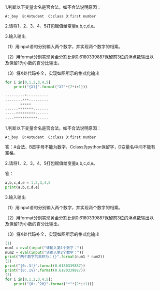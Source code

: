 1.判断以下变量命名是否合法，如不合法说明原因：

    A:_boy	B:4student	C:class	D:first number

2.请将1，2，3，4，5打包赋值给变量a,b,c,d,e。

3.输入输出

（1）用input语句分别输入两个数字，并实现两个数字的相乘。

（2）用format分别实现黄金分割比例0.6180339887保留前3位的浮点数输出以及保留1为小数的百分比输出。

（3）将X处代码补全，实现如图所示的格式化输出

```python
for i in[0,1,2,3,4,5]
	print("{X1}".format("X2"*(2*i+1)))

---------*----------
--------***---------
-------*****--------
------*******-------
-----*********------
----***********-----
```


1.判断以下变量命名是否合法，如不合法说明原因：

    A:_boy	B:4student	C:class	D:first number

答：A合法，B首字母不能为数字，Cclass为python保留字，D变量名中间不能有空格。

2.请将1，2，3，4，5打包赋值给变量a,b,c,d,e。

答：
```python
a,b,c,d,e = 1,2,3,4,5
print(a,b,c,d,e)
```

3.输入输出

（1）用input语句分别输入两个数字，并实现两个数字的相乘。

（2）用format分别实现黄金分割比例0.6180339887保留前3位的浮点数输出以及保留1为小数的百分比输出。

（3）将X处代码补全，实现如图所示的格式化输出

```python
(1)
num1 = eval(input("请输入第1个数字："))
num2 = eval(input("请输入第2个数字："))
print("两个数字的乘积为：{}".format(num1 * num2))
(2)
print("{0:.3f}".format(0.6180339887))
print("{0:.1%}".format(0.6180339887))
(3)
for i in[0,1,2,3,4,5]:
	print("{0:-^20}".format("*"*(2*i+1)))
```